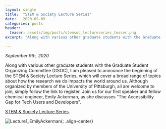 ```yaml
---
layout: single
title:  "STEM & Society Lecture Series"
date:   2020-09-09
categories: posts
header:
  teaser: assets/img/posts/stemsoc_lectureseries_teaser.png
excerpt: "Along with various other graduate students with the Graduate Student Organizing Committee (GSOC), I am pleased to announce the beginning of the STEM & Society Lecture Series."

---
```

*September 9th, 2020*

Along with various other graduate students with the Graduate Student Organizing Committee (GSOC), I am pleased to announce the beginning of the STEM & Society Lecture Series, which will cover a broad range of topics about how the research we do impacts the world around us. Although organized by members of the University of Pittsburgh, all are welcome to join, simply follow the link to register. Join us for our first speaker and fellow chemical engineer, Emily Ackerman, as she discusses "The Accessibility Gap for Tech Users and Developers".

[STEM & Society Lecture Series](https://gsoc-stemsoc.github.io/).


![Lecture1_EmilyAckerman](/assets/img/posts/Lecture1_EmilyAckerman.png){: .align-center}

